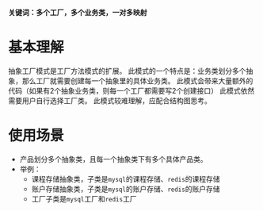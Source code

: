 **关键词：多个工厂，多个业务类，一对多映射**

# 基本理解
抽象工厂模式是工厂方法模式的扩展。
此模式的一个特点是：业务类划分多个抽象，那么工厂就需要创建每一个抽象里的具体业务类。
此模式会带来大量额外的代码（如果有2个抽象业务类，则每一个工厂都需要写2个创建接口）
此模式依然需要用户自行选择工厂类。
此模式较难理解，应配合结构图思考。

# 使用场景
* 产品划分多个抽象类，且每一个抽象类下有多个具体产品类。
* 举例：
    * 课程存储抽象类，子类是`mysql`的课程存储、`redis`的课程存储
    * 账户存储抽象类，子类是`mysql`的账户存储、`redis`的账户存储
    * 工厂子类是`mysql`工厂和`redis`工厂
    